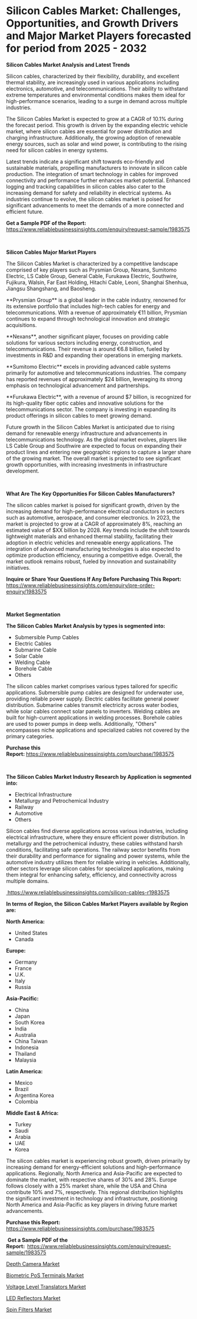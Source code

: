 <p><h1>Silicon Cables Market: Challenges, Opportunities, and Growth Drivers and Major Market Players forecasted for period from 2025 - 2032</h1></p><p><strong>Silicon Cables Market Analysis and Latest Trends</strong></p>
<p><p>Silicon cables, characterized by their flexibility, durability, and excellent thermal stability, are increasingly used in various applications including electronics, automotive, and telecommunications. Their ability to withstand extreme temperatures and environmental conditions makes them ideal for high-performance scenarios, leading to a surge in demand across multiple industries.</p><p>The Silicon Cables Market is expected to grow at a CAGR of 10.1% during the forecast period. This growth is driven by the expanding electric vehicle market, where silicon cables are essential for power distribution and charging infrastructure. Additionally, the growing adoption of renewable energy sources, such as solar and wind power, is contributing to the rising need for silicon cables in energy systems.</p><p>Latest trends indicate a significant shift towards eco-friendly and sustainable materials, propelling manufacturers to innovate in silicon cable production. The integration of smart technology in cables for improved connectivity and performance further enhances market potential. Enhanced logging and tracking capabilities in silicon cables also cater to the increasing demand for safety and reliability in electrical systems. As industries continue to evolve, the silicon cables market is poised for significant advancements to meet the demands of a more connected and efficient future.</p></p>
<p><strong>Get a Sample PDF of the Report:&nbsp;</strong> <a href="https://www.reliablebusinessinsights.com/enquiry/request-sample/1983575?utm_campaign=1873&utm_medium=2&utm_source=Github&utm_content=ia&utm_term=06042025&utm_id=silicon-cables">https://www.reliablebusinessinsights.com/enquiry/request-sample/1983575</a></p>
<p>&nbsp;</p>
<p><strong>Silicon Cables Major Market Players</strong></p>
<p><p>The Silicon Cables Market is characterized by a competitive landscape comprised of key players such as Prysmian Group, Nexans, Sumitomo Electric, LS Cable Group, General Cable, Furukawa Electric, Southwire, Fujikura, Walsin, Far East Holding, Hitachi Cable, Leoni, Shanghai Shenhua, Jiangsu Shangshang, and Baosheng. </p><p>**Prysmian Group** is a global leader in the cable industry, renowned for its extensive portfolio that includes high-tech cables for energy and telecommunications. With a revenue of approximately €11 billion, Prysmian continues to expand through technological innovation and strategic acquisitions.</p><p>**Nexans**, another significant player, focuses on providing cable solutions for various sectors including energy, construction, and telecommunications. Their revenue is around €6.8 billion, fueled by investments in R&D and expanding their operations in emerging markets.</p><p>**Sumitomo Electric** excels in providing advanced cable systems primarily for automotive and telecommunications industries. The company has reported revenues of approximately $24 billion, leveraging its strong emphasis on technological advancement and partnerships.</p><p>**Furukawa Electric**, with a revenue of around $7 billion, is recognized for its high-quality fiber optic cables and innovative solutions for the telecommunications sector. The company is investing in expanding its product offerings in silicon cables to meet growing demand.</p><p>Future growth in the Silicon Cables Market is anticipated due to rising demand for renewable energy infrastructure and advancements in telecommunications technology. As the global market evolves, players like LS Cable Group and Southwire are expected to focus on expanding their product lines and entering new geographic regions to capture a larger share of the growing market. The overall market is projected to see significant growth opportunities, with increasing investments in infrastructure development.</p></p>
<p>&nbsp;</p>
<p><strong>What Are The Key Opportunities For Silicon Cables Manufacturers?</strong></p>
<p><p>The silicon cables market is poised for significant growth, driven by the increasing demand for high-performance electrical conductors in sectors such as automotive, aerospace, and consumer electronics. In 2023, the market is projected to grow at a CAGR of approximately 8%, reaching an estimated value of $XX billion by 2028. Key trends include the shift towards lightweight materials and enhanced thermal stability, facilitating their adoption in electric vehicles and renewable energy applications. The integration of advanced manufacturing technologies is also expected to optimize production efficiency, ensuring a competitive edge. Overall, the market outlook remains robust, fueled by innovation and sustainability initiatives.</p></p>
<p><strong>Inquire or Share Your Questions If Any Before Purchasing This Report:</strong> <a href="https://www.reliablebusinessinsights.com/enquiry/pre-order-enquiry/1983575?utm_campaign=1873&utm_medium=2&utm_source=Github&utm_content=ia&utm_term=06042025&utm_id=silicon-cables">https://www.reliablebusinessinsights.com/enquiry/pre-order-enquiry/1983575</a></p>
<p>&nbsp;</p>
<p><strong>Market Segmentation</strong></p>
<p><strong>The Silicon Cables Market Analysis by types is segmented into:</strong></p>
<p><ul><li>Submersible Pump Cables</li><li>Electric Cables</li><li>Submarine Cable</li><li>Solar Cable</li><li>Welding Cable</li><li>Borehole Cable</li><li>Others</li></ul></p>
<p><p>The silicon cables market comprises various types tailored for specific applications. Submersible pump cables are designed for underwater use, providing reliable power supply. Electric cables facilitate general power distribution. Submarine cables transmit electricity across water bodies, while solar cables connect solar panels to inverters. Welding cables are built for high-current applications in welding processes. Borehole cables are used to power pumps in deep wells. Additionally, "Others" encompasses niche applications and specialized cables not covered by the primary categories.</p></p>
<p><strong>Purchase this Report:&nbsp;</strong><a href="https://www.reliablebusinessinsights.com/purchase/1983575?utm_campaign=1873&utm_medium=2&utm_source=Github&utm_content=ia&utm_term=06042025&utm_id=silicon-cables">https://www.reliablebusinessinsights.com/purchase/1983575</a></p>
<p>&nbsp;</p>
<p><strong>The Silicon Cables Market Industry Research by Application is segmented into:</strong></p>
<p><ul><li>Electrical Infrastructure</li><li>Metallurgy and Petrochemical Industry</li><li>Railway</li><li>Automotive</li><li>Others</li></ul></p>
<p><p>Silicon cables find diverse applications across various industries, including electrical infrastructure, where they ensure efficient power distribution. In metallurgy and the petrochemical industry, these cables withstand harsh conditions, facilitating safe operations. The railway sector benefits from their durability and performance for signaling and power systems, while the automotive industry utilizes them for reliable wiring in vehicles. Additionally, other sectors leverage silicon cables for specialized applications, making them integral for enhancing safety, efficiency, and connectivity across multiple domains.</p></p>
<p><a href="https://www.reliablebusinessinsights.com/silicon-cables-r1983575?utm_campaign=1873&utm_medium=2&utm_source=Github&utm_content=ia&utm_term=06042025&utm_id=silicon-cables">&nbsp;https://www.reliablebusinessinsights.com/silicon-cables-r1983575</a></p>
<p><strong>In terms of Region, the Silicon Cables Market Players available by Region are:</strong></p>
<p>
    <p> <strong> North America: </strong>
        <ul>
            <li>United States</li>
            <li>Canada</li>
        </ul>
        </p> 
    <p> <strong> Europe: </strong>
        <ul>
            <li>Germany</li>
            <li>France</li>
            <li>U.K.</li>
            <li>Italy</li>
            <li>Russia</li>
        </ul>
        </p> 
    <p> <strong> Asia-Pacific: </strong>
        <ul>
            <li>China</li>
            <li>Japan</li>
            <li>South Korea</li>
            <li>India</li>
            <li>Australia</li>
            <li>China Taiwan</li>
            <li>Indonesia</li>
            <li>Thailand</li>
            <li>Malaysia</li>
        </ul>
        </p> 
    <p> <strong> Latin America: </strong>
        <ul>
            <li>Mexico</li>
            <li>Brazil</li>
            <li>Argentina Korea</li>
            <li>Colombia</li>
        </ul>
        </p> 
    <p> <strong> Middle East & Africa: </strong>
        <ul>
            <li>Turkey</li>
            <li>Saudi</li>
            <li>Arabia</li>
            <li>UAE</li>
            <li>Korea</li>
        </ul>
    </p>
    </p>
<p><p>The silicon cables market is experiencing robust growth, driven primarily by increasing demand for energy-efficient solutions and high-performance applications. Regionally, North America and Asia-Pacific are expected to dominate the market, with respective shares of 30% and 28%. Europe follows closely with a 25% market share, while the USA and China contribute 10% and 7%, respectively. This regional distribution highlights the significant investment in technology and infrastructure, positioning North America and Asia-Pacific as key players in driving future market advancements.</p></p>
<p><strong>Purchase this Report: </strong><a href="https://www.reliablebusinessinsights.com/purchase/1983575?utm_campaign=1873&utm_medium=2&utm_source=Github&utm_content=ia&utm_term=06042025&utm_id=silicon-cables">https://www.reliablebusinessinsights.com/purchase/1983575</a></p>
<p>&nbsp;<strong>Get a Sample PDF of the Report:&nbsp;&nbsp;</strong><a href="https://www.reliablebusinessinsights.com/enquiry/request-sample/1983575?utm_campaign=1873&utm_medium=2&utm_source=Github&utm_content=ia&utm_term=06042025&utm_id=silicon-cables">https://www.reliablebusinessinsights.com/enquiry/request-sample/1983575</a></p>
<p><strong></strong></p>
<p><p><a href="https://github.com/roceljiabur/Market-Research-Report-List-1/blob/main/depth-camera-market.md?utm_campaign=1873&utm_medium=2&utm_source=Github&utm_content=ia&utm_term=06042025&utm_id=silicon-cables">Depth Camera Market</a></p><p><a href="https://github.com/safurdorthu8/Market-Research-Report-List-1/blob/main/biometric-pos-terminals-market.md?utm_campaign=1873&utm_medium=2&utm_source=Github&utm_content=ia&utm_term=06042025&utm_id=silicon-cables">Biometric PoS Terminals Market</a></p><p><a href="https://github.com/bettysbozer/Market-Research-Report-List-1/blob/main/voltage-level-translators-market.md?utm_campaign=1873&utm_medium=2&utm_source=Github&utm_content=ia&utm_term=06042025&utm_id=silicon-cables">Voltage Level Translators Market</a></p><p><a href="https://github.com/pupunhez/Market-Research-Report-List-1/blob/main/led-reflectors-market.md?utm_campaign=1873&utm_medium=2&utm_source=Github&utm_content=ia&utm_term=06042025&utm_id=silicon-cables">LED Reflectors Market</a></p><p><a href="https://github.com/achilekirwan/Market-Research-Report-List-1/blob/main/spin-filters-market.md?utm_campaign=1873&utm_medium=2&utm_source=Github&utm_content=ia&utm_term=06042025&utm_id=silicon-cables">Spin Filters Market</a></p></p>